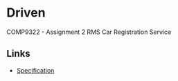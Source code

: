# Driven
COMP9322 - Assignment 2 RMS Car Registration Service

## Links
* [Specification](https://webcms3.cse.unsw.edu.au/COMP9322/16s2/resources/4329)
